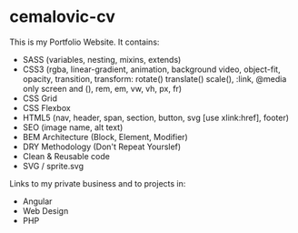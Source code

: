 # cemalovic-cv

This is my Portfolio Website. It contains:

- SASS (variables, nesting, mixins, extends)
- CSS3 (rgba, linear-gradient, animation, background video, object-fit, opacity, transition, transform: rotate() translate() scale(), :link, @media only screen and (), rem, em, vw, vh, px, fr)
- CSS Grid
- CSS Flexbox
- HTML5 (nav, header, span, section, button, svg [use xlink:href], footer)
- SEO (image name, alt text)
- BEM Architecture (Block, Element, Modifier)
- DRY Methodology (Don't Repeat Yourslef)
- Clean & Reusable code
- SVG / sprite.svg

Links to my private business and to projects in:

- Angular
- Web Design
- PHP
